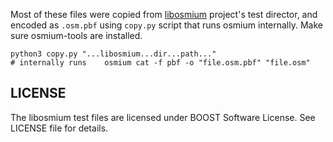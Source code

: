 Most of these files were copied from [libosmium](https://github.com/osmcode/libosmium/tree/master/test) project's test
director, and encoded as `.osm.pbf` using `copy.py` script that runs osmium internally.
Make sure osmium-tools are installed.

```shell
python3 copy.py "...libosmium...dir...path..."
# internally runs    osmium cat -f pbf -o "file.osm.pbf" "file.osm"
```

## LICENSE

The libosmium test files are licensed under BOOST Software License. See LICENSE file for details.
